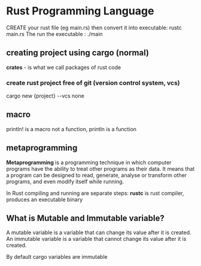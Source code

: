 # Rust Programming Language
CREATE your rust file (eg main.rs) then convert it into executable:
rustc main.rs
The run the executable :
./main

## creating project using cargo (normal)
**crates** - is what we call packages of rust code

### create rust project free of git (version control system, vcs)
cargo new {project} --vcs none

## macro
println! is a macro not a function, println is a function

## metaprogramming
**Metaprogramming** is a programming technique in which computer programs have the ability to treat other programs as their data. It means that a program can be designed to read, generate, analyse or transform other programs, and even modify itself while running.

In Rust compiling and running are separate steps:
**rustc** is rust compiler, produces an executable binary

## What is Mutable and Immutable variable?
A mutable variable is a variable that can change its value after it is created. An immutable variable is a variable that cannot change its value after it is created. 

By default cargo variables are immutable
